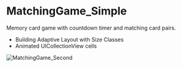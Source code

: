# MatchingGame_Simple

Memory card game with countdown timer and matching card pairs. 

- Building Adaptive Layout with Size Classes
- Animated UICollectionView cells

![MatchingGame_Second](https://user-images.githubusercontent.com/61435691/105554553-e3076900-5d07-11eb-90b5-a74a0deebb6e.png)
